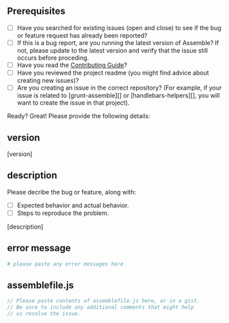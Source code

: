 ## Prerequisites

- [ ] Have you searched for existing issues (open and close) to see if the bug or feature request has already been reported?
- [ ] If this is a bug report, are you running the latest version of Assemble? If not, please update to the latest version and verify that the issue still occurs before proceding.
- [ ] Have you read the [Contributing Guide](https://github.com/assemble/assemble/blob/master/.github/contributing.md)?
- [ ] Have you reviewed the project readme (you might find advice about creating new issues)?
- [ ] Are you creating an issue in the correct repository? (For example, if your issue is related to [grunt-assemble][] or [handlebars-helpers][], you will want to create the issue in that project).

Ready? Great! Please provide the following details:

## version 

[version]

## description

Please decribe the bug or feature, along with:

- [ ] Expected behavior and actual behavior.
- [ ] Steps to reproduce the problem.

[description]

## error message

```sh
# please paste any error messages here
```

## assemblefile.js

```js
// Please paste contents of assemblefile.js here, or in a gist.
// Be sure to include any additional comments that might help
// us resolve the issue.
```

